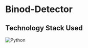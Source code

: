 # Binod-Detector



## Technology Stack Used
![Python](https://img.shields.io/badge/python-white.svg?logo=python&style=flat-square) 
